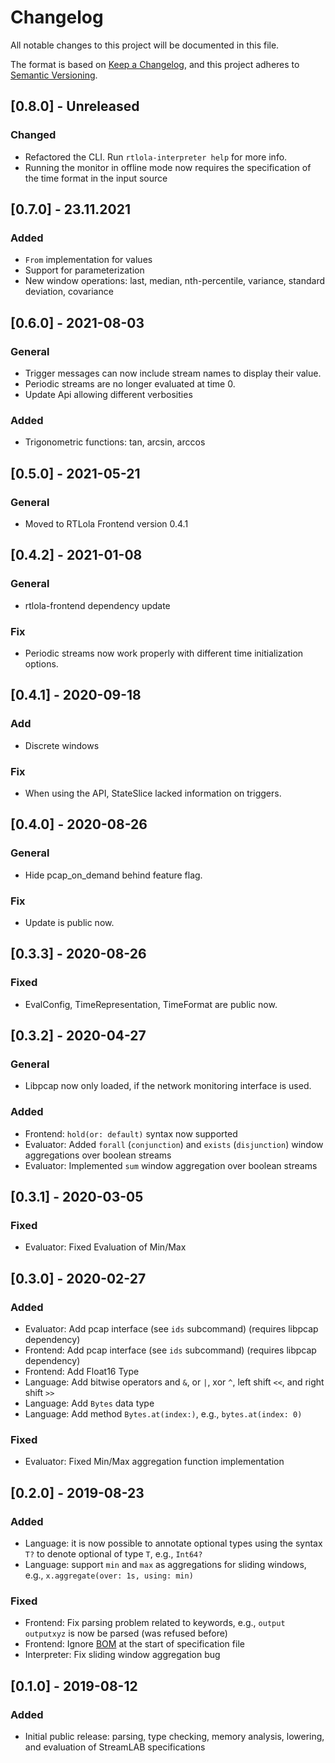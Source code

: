 # Changelog
All notable changes to this project will be documented in this file.

The format is based on [Keep a Changelog](https://keepachangelog.com/en/1.0.0/),
and this project adheres to [Semantic Versioning](https://semver.org/spec/v2.0.0.html).

## [0.8.0] - Unreleased

### Changed
- Refactored the CLI. Run `rtlola-interpreter help` for more info.
- Running the monitor in offline mode now requires the specification of the time format in the input source

## [0.7.0] - 23.11.2021

### Added
- `From` implementation for values
- Support for parameterization
- New window operations: last, median, nth-percentile, variance, standard deviation, covariance

## [0.6.0] - 2021-08-03

### General
- Trigger messages can now include stream names to display their value.
- Periodic streams are no longer evaluated at time 0.
- Update Api allowing different verbosities

### Added
- Trigonometric functions: tan, arcsin, arccos

## [0.5.0] - 2021-05-21

### General
- Moved to RTLola Frontend version 0.4.1

## [0.4.2] - 2021-01-08

### General
- rtlola-frontend dependency update

### Fix
- Periodic streams now work properly with different time initialization options.

## [0.4.1] - 2020-09-18

### Add
- Discrete windows

### Fix
- When using the API, StateSlice lacked information on triggers.

## [0.4.0] - 2020-08-26

### General
- Hide pcap_on_demand behind feature flag.

### Fix
- Update is public now.

## [0.3.3] - 2020-08-26

### Fixed
- EvalConfig, TimeRepresentation, TimeFormat are public now.

## [0.3.2] - 2020-04-27

### General
- Libpcap now only loaded, if the network monitoring interface is used.

### Added
- Frontend: `hold(or: default)` syntax now supported
- Evaluator: Added `forall` (`conjunction`) and `exists` (`disjunction`) window aggregations over boolean streams
- Evaluator: Implemented `sum` window aggregation over boolean streams

## [0.3.1] - 2020-03-05

### Fixed
- Evaluator: Fixed Evaluation of Min/Max

## [0.3.0] - 2020-02-27
### Added
- Evaluator: Add pcap interface (see `ids` subcommand) (requires libpcap dependency)
- Frontend: Add pcap interface (see `ids` subcommand) (requires libpcap dependency)
- Frontend: Add Float16 Type
- Language: Add bitwise operators and `&`, or `|`, xor `^`, left shift `<<`, and right shift `>>`
- Language: Add `Bytes` data type
- Language: Add method `Bytes.at(index:)`, e.g., `bytes.at(index: 0)`

### Fixed
- Evaluator: Fixed Min/Max aggregation function implementation

## [0.2.0] - 2019-08-23
### Added
- Language: it is now possible to annotate optional types using the syntax `T?` to denote optional of type `T`, e.g., `Int64?`
- Language: support `min` and `max` as aggregations for sliding windows, e.g., `x.aggregate(over: 1s, using: min)`

### Fixed
- Frontend: Fix parsing problem related to keywords, e.g., `output outputxyz` is now be parsed (was refused before)
- Frontend: Ignore [BOM](https://de.wikipedia.org/wiki/Byte_Order_Mark) at the start of specification file
- Interpreter: Fix sliding window aggregation bug


## [0.1.0] - 2019-08-12
### Added
- Initial public release: parsing, type checking, memory analysis, lowering, and evaluation of StreamLAB specifications

